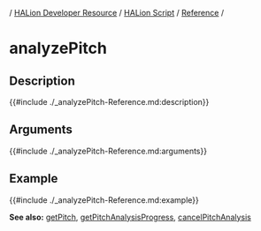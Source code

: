 / [HALion Developer Resource](../../HALion-Developer-Resource.md) / [HALion Script](./HALion-Script.md) / [Reference](./Reference.md) /

# analyzePitch

## Description

{{#include ./_analyzePitch-Reference.md:description}}

## Arguments

{{#include ./_analyzePitch-Reference.md:arguments}}

## Example

{{#include ./_analyzePitch-Reference.md:example}}

**See also:** [getPitch](./getPitch.md), [getPitchAnalysisProgress](./getPitchAnalysisProgress.md), [cancelPitchAnalysis](./cancelPitchAnalysis.md)